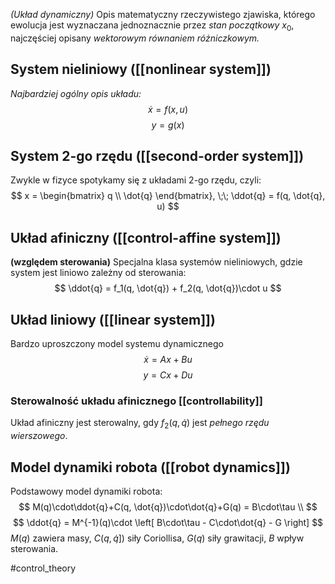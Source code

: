 *(Układ dynamiczny)*
Opis matematyczny rzeczywistego zjawiska, którego ewolucja jest wyznaczana jednoznacznie przez *stan początkowy* $x_0$, najczęściej opisany *wektorowym równaniem różniczkowym.*

## System nieliniowy ([[nonlinear system]])
*Najbardziej ogólny opis układu:*
$$
\dot{x} = f(x, u)
$$
$$
y = g(x)
$$

## System 2-go rzędu ([[second-order system]])
Zwykle w fizyce spotykamy się z układami 2-go rzędu, czyli:
$$
x = 
\begin{bmatrix}
q \\
\dot{q}
\end{bmatrix}, \;\;
\ddot{q} = f(q, \dot{q}, u)
$$
## Układ afiniczny ([[control-affine system]])
**(względem sterowania)**
Specjalna klasa systemów nieliniowych, gdzie system jest liniowo zależny od sterowania:
$$
\ddot{q} = f_1(q, \dot{q}) + f_2(q, \dot{q})\cdot u
$$
## Układ liniowy ([[linear system]])
Bardzo uproszczony model systemu dynamicznego
$$
\dot{x} = Ax+Bu
$$
$$
y = Cx+Du
$$

### Sterowalność układu afinicznego [[controllability]]
Układ afiniczny jest sterowalny, gdy $f_2(q, \dot{q})$ jest *pełnego rzędu wierszowego*.

## Model dynamiki robota ([[robot dynamics]])
Podstawowy model dynamiki robota:
$$
M(q)\cdot\ddot{q}+C(q, \dot{q})\cdot\dot{q}+G(q) = B\cdot\tau \\
$$
$$
\ddot{q} = M^{-1}(q)\cdot
\left[ B\cdot\tau - C\cdot\dot{q} - G \right]
$$
$M(q)$ zawiera masy, $C(q, \dot{q}])$ siły Coriollisa, $G(q)$ siły grawitacji, $B$ wpływ sterowania.



#control_theory
